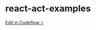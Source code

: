 # react-act-examples

[Edit in Codeflow ⚡️](https://stackblitz.com/~/github.com/AugV/react-act-examples)